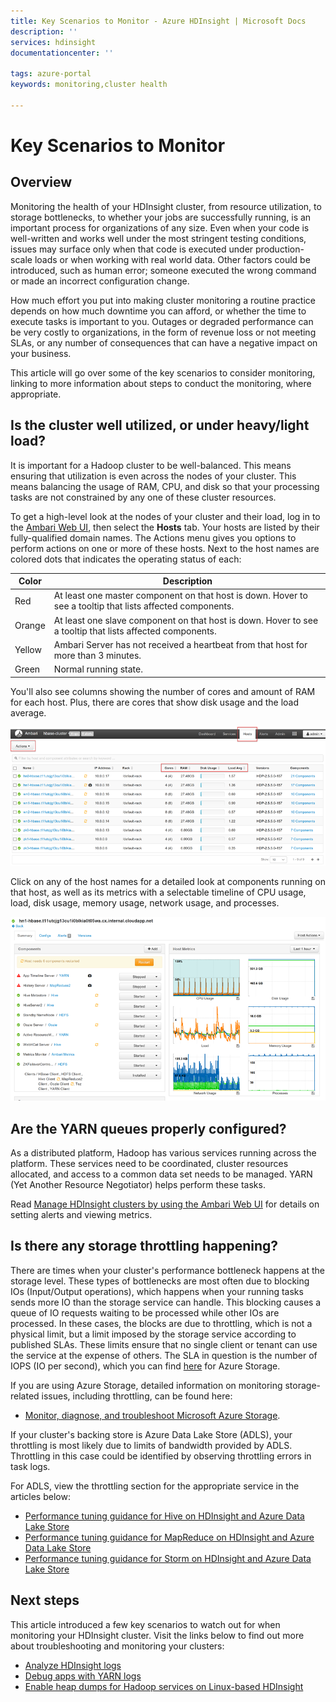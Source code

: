 ```yaml
---
title: Key Scenarios to Monitor - Azure HDInsight | Microsoft Docs
description: ''
services: hdinsight
documentationcenter: ''

tags: azure-portal
keywords: monitoring,cluster health

---
```

# Key Scenarios to Monitor

## Overview

Monitoring the health of your HDInsight cluster, from resource utilization, to storage bottlenecks, to whether your jobs are successfully running, is an important process for organizations of any size. Even when your code is well-written and works well under the most stringent testing conditions, issues may surface only when that code is executed under production-scale loads or when working with real world data. Other factors could be introduced, such as human error; someone executed the wrong command or made an incorrect configuration change.

How much effort you put into making cluster monitoring a routine practice depends on how much downtime you can afford, or whether the time to execute tasks is important to you. Outages or degraded performance can be very costly to organizations, in the form of revenue loss or not meeting SLAs, or any number of consequences that can have a negative impact on your business.

This article will go over some of the key scenarios to consider monitoring, linking to more information about steps to conduct the monitoring, where appropriate.


## Is the cluster well utilized, or under heavy/light load?

It is important for a Hadoop cluster to be well-balanced. This means ensuring that utilization is even across the nodes of your cluster. This means balancing the usage of RAM, CPU, and disk so that your processing tasks are not constrained by any one of these cluster resources.

To get a high-level look at the nodes of your cluster and their load, log in to the [Ambari Web UI](hdinsight-hadoop-manage-ambari), then select the **Hosts** tab. Your hosts are listed by their fully-qualified domain names. The Actions menu gives you options to perform actions on one or more of these hosts. Next to the host names are colored dots that indicates the operating status of each:

| Color | Description |
| -- | -- |
| Red | At least one master component on that host is down. Hover to see a tooltip that lists affected components. |
| Orange | At least one slave component on that host is down. Hover to see a tooltip that lists affected components. | 
| Yellow | Ambari Server has not received a heartbeat from that host for more than 3 minutes. |
| Green | Normal running state. |

You'll also see columns showing the number of cores and amount of RAM for each host. Plus, there are cores that show disk usage and the load average.

![Hosts tab](./media/hdinsight-key-scenarios-to-monitor/hosts-tab.png)

Click on any of the host names for a detailed look at components running on that host, as well as its metrics with a selectable timeline of CPU usage, load, disk usage, memory usage, network usage, and processes.

![Host details](./media/hdinsight-key-scenarios-to-monitor/host-details.png)


## Are the YARN queues properly configured?

As a distributed platform, Hadoop has various services running across the platform. These services need to be coordinated, cluster resources allocated, and access to a common data set needs to be managed. YARN (Yet Another Resource Negotiator) helps perform these tasks.

Read [Manage HDInsight clusters by using the Ambari Web UI](hdinsight-hadoop-manage-ambari) for details on setting alerts and viewing metrics.

## Is there any storage throttling happening?

There are times when your cluster's performance bottleneck happens at the storage level. These types of bottlenecks are most often due to blocking IOs (Input/Output operations), which happens when your running tasks sends more IO than the storage service can handle. This blocking causes a queue of IO requests waiting to be processed while other IOs are processed. In these cases, the blocks are due to throttling, which is not a physical limit, but a limit imposed by the storage service according to published SLAs. These limits ensure that no single client or tenant can use the service at the expense of others. The SLA in question is the number of IOPS (IO per second), which you can find [here](https://docs.microsoft.com/azure/storage/storage-scalability-targets) for Azure Storage.

If you are using Azure Storage, detailed information on monitoring storage-related issues, including throttling, can be found here:

* [Monitor, diagnose, and troubleshoot Microsoft Azure Storage](https://docs.microsoft.com/azure/storage/storage-monitoring-diagnosing-troubleshooting).

If your cluster's backing store is Azure Data Lake Store (ADLS), your throttling is most likely due to limits of bandwidth provided by ADLS. Throttling in this case could be identified by observing throttling errors in task logs.

For ADLS, view the throttling section for the appropriate service in the articles below:

* [Performance tuning guidance for Hive on HDInsight and Azure Data Lake Store](https://docs.microsoft.com/azure/data-lake-store/data-lake-store-performance-tuning-hive)
* [Performance tuning guidance for MapReduce on HDInsight and Azure Data Lake Store](https://docs.microsoft.com/azure/data-lake-store/data-lake-store-performance-tuning-mapreduce)
* [Performance tuning guidance for Storm on HDInsight and Azure Data Lake Store](https://docs.microsoft.com/azure/data-lake-store/data-lake-store-performance-tuning-storm)


## Next steps

This article introduced a few key scenarios to watch out for when monitoring your HDInsight cluster. Visit the links below to find out more about troubleshooting and monitoring your clusters:

* [Analyze HDInsight logs](hdinsight-debug-jobs)
* [Debug apps with YARN logs](hdinsight-hadoop-access-yarn-app-logs-linux)
* [Enable heap dumps for Hadoop services on Linux-based HDInsight](hdinsight-hadoop-collect-debug-heap-dump-linux)
